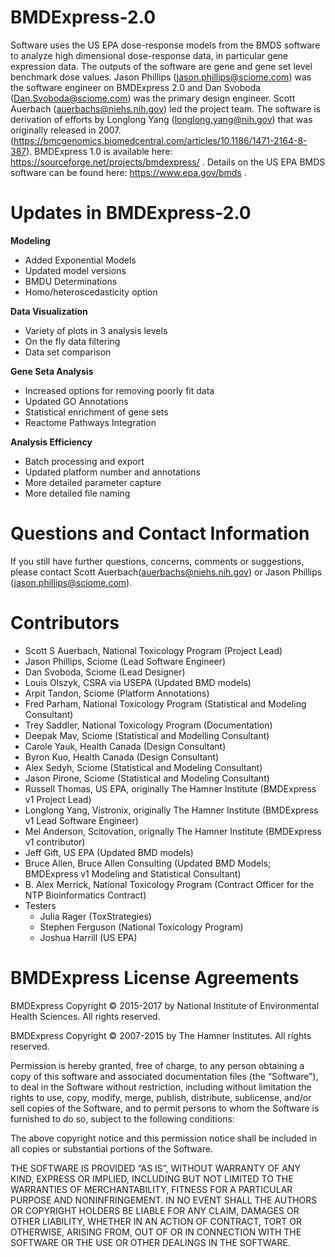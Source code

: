 BMDExpress-2.0
==============
Software uses the US EPA dose-response models from the BMDS software to analyze high dimensional dose-response data, in particular gene expression data. The outputs of the software are gene and gene set level benchmark dose values. 
Jason Phillips (jason.phillips@sciome.com) was the software engineer on BMDExpress 2.0 and Dan Svoboda (Dan.Svoboda@sciome.com) was the primary design engineer. Scott Auerbach (auerbachs@niehs.nih.gov) led the project team.
The software is derivation of efforts by Longlong Yang (longlong.yang@nih.gov) that was originally released in 2007. (https://bmcgenomics.biomedcentral.com/articles/10.1186/1471-2164-8-387).
BMDExpress 1.0 is available here: https://sourceforge.net/projects/bmdexpress/ .
Details on the US EPA BMDS software can be found here: https://www.epa.gov/bmds .

Updates in BMDExpress-2.0
=========================

**Modeling**

- Added Exponential Models
- Updated model versions
- BMDU Determinations
- Homo/heteroscedasticity option

**Data Visualization**

- Variety of plots in 3 analysis levels
- On the fly data filtering
- Data set comparison

**Gene Seta Analysis**

- Increased options for removing poorly fit data
- Updated GO Annotations
- Statistical enrichment of gene sets
- Reactome Pathways Integration

**Analysis Efficiency**

- Batch processing and export
- Updated platform number and annotations
- More detailed parameter capture
- More detailed file naming


Questions and Contact Information
=================================

If you still have further questions, concerns, comments or suggestions, please contact Scott Auerbach(auerbachs@niehs.nih.gov) or Jason Phillips (jason.phillips@sciome.com).

Contributors
============

-   Scott S Auerbach, National Toxicology Program (Project Lead)
-   Jason Phillips, Sciome (Lead Software Engineer)
-   Dan Svoboda, Sciome (Lead Designer)
-   Louis Olszyk, CSRA via USEPA (Updated BMD models)
-   Arpit Tandon, Sciome (Platform Annotations)
-   Fred Parham, National Toxicology Program (Statistical and Modeling Consultant)
-   Trey Saddler, National Toxicology Program (Documentation)
-   Deepak Mav, Sciome (Statistical and Modelling Consultant)
-   Carole Yauk, Health Canada (Design Consultant)
-   Byron Kuo, Health Canada (Design Consultant)
-   Alex Sedyh, Sciome (Statistical and Modeling Consultant)
-   Jason Pirone, Sciome (Statistical and Modeling Consultant)
-   Russell Thomas, US EPA, originally The Hamner Institute (BMDExpress v1 Project Lead)
-   Longlong Yang, Vistronix, originally The Hamner Institute (BMDExpress v1 Lead Software Engineer)
-   Mel Anderson, Scitovation, orignally The Hamner Institute (BMDExpress v1 contributor)
-   Jeff Gift, US EPA (Updated BMD models)
-   Bruce Allen, Bruce Allen Consulting (Updated BMD Models; BMDExpress v1 Modeling and Statistical Consultant)
-   B. Alex Merrick, National Toxicology Program (Contract Officer for the NTP Bioinformatics Contract)
-   Testers
    -   Julia Rager (ToxStrategies)
    -   Stephen Ferguson (National Toxicology Program)
    -   Joshua Harrill (US EPA)

BMDExpress License Agreements
=============================

BMDExpress Copyright © 2015-2017 by National Institute of Environmental Health Sciences. All rights reserved.

BMDExpress Copyright © 2007-2015 by The Hamner Institutes. All rights reserved.

Permission is hereby granted, free of charge, to any person obtaining a copy of this software and associated documentation files (the “Software”), to deal in the Software without restriction, including without limitation the rights to use, copy, modify, merge, publish, distribute, sublicense, and/or sell copies of the Software, and to permit persons to whom the Software is furnished to do so, subject to the following conditions:

The above copyright notice and this permission notice shall be included in all copies or substantial portions of the Software.

THE SOFTWARE IS PROVIDED “AS IS”, WITHOUT WARRANTY OF ANY KIND, EXPRESS OR IMPLIED, INCLUDING BUT NOT LIMITED TO THE WARRANTIES OF MERCHANTABILITY, FITNESS FOR A PARTICULAR PURPOSE AND NONINFRINGEMENT. IN NO EVENT SHALL THE AUTHORS OR COPYRIGHT HOLDERS BE LIABLE FOR ANY CLAIM, DAMAGES OR OTHER LIABILITY, WHETHER IN AN ACTION OF CONTRACT, TORT OR OTHERWISE, ARISING FROM, OUT OF OR IN CONNECTION WITH THE SOFTWARE OR THE USE OR OTHER DEALINGS IN THE SOFTWARE.
